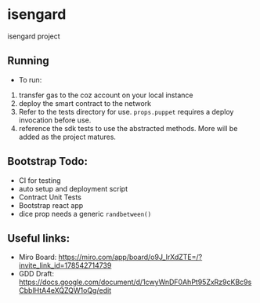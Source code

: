 # isengard
isengard project


## Running
* To run:

1. transfer gas to the coz account on your local instance
2. deploy the smart contract to the network
3. Refer to the tests directory for use. `props.puppet` requires a deploy invocation before use.
4. reference the sdk tests to use the abstracted methods.  More will be added as the project matures.

## Bootstrap Todo:
* CI for testing
* auto setup and deployment script
* Contract Unit Tests
* Bootstrap react app
* dice prop needs a generic `randbetween()`

## Useful links:
+ Miro Board: https://miro.com/app/board/o9J_lrXdZTE=/?invite_link_id=178542714739
+ GDD Draft: https://docs.google.com/document/d/1cwyWnDF0AhPt95ZxRz9cKBc9sCbblHtA4eXQZQW1oQg/edit
